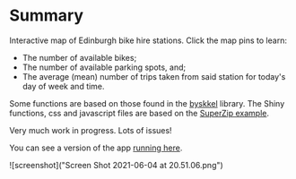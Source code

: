 # Summary

Interactive map of Edinburgh bike hire stations. Click the map pins to learn:

* The number of available bikes;
* The number of available parking spots, and;
* The average (mean) number of trips taken from said station for today's day of week and time.

Some functions are based on those found in the [byskkel](https://rdrr.io/cran/bysykkel/) library. 
The Shiny functions, css and javascript files are based on the [SuperZip example](https://shiny.rstudio.com/gallery/superzip-example.html).

Very much work in progress. Lots of issues!

You can see a version of the app [running here](https://diarmuid.shinyapps.io/edinburgh_bike_hire_app/). 

![screenshot]("Screen Shot 2021-06-04 at 20.51.06.png")


